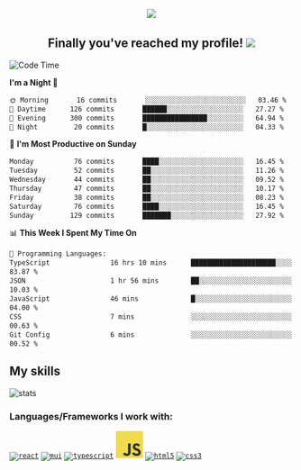 <p align="center">
  <img src="https://user-images.githubusercontent.com/102032437/162972217-d9d013af-ed44-46cb-bd0c-aaf87b5200e7.gif">
</p>

<h2 align="center">
  Finally you've reached my profile!
  <img src="https://media.giphy.com/media/hvRJCLFzcasrR4ia7z/giphy.gif" width="28">
</h2>

<!--START_SECTION:waka-->
![Code Time](http://img.shields.io/badge/Code%20Time-979%20hrs%2030%20mins-blue)

**I'm a Night 🦉** 

```text
🌞 Morning       16 commits       ░░░░░░░░░░░░░░░░░░░░░░░░░   03.46 % 
🌆 Daytime      126 commits       ██████░░░░░░░░░░░░░░░░░░░   27.27 % 
🌃 Evening      300 commits       ████████████████░░░░░░░░░   64.94 % 
🌙 Night         20 commits       █░░░░░░░░░░░░░░░░░░░░░░░░   04.33 % 

```
📅 **I'm Most Productive on Sunday** 

```text
Monday          76 commits       ████░░░░░░░░░░░░░░░░░░░░░   16.45 % 
Tuesday         52 commits       ██░░░░░░░░░░░░░░░░░░░░░░░   11.26 % 
Wednesday       44 commits       ██░░░░░░░░░░░░░░░░░░░░░░░   09.52 % 
Thursday        47 commits       ██░░░░░░░░░░░░░░░░░░░░░░░   10.17 % 
Friday          38 commits       ██░░░░░░░░░░░░░░░░░░░░░░░   08.23 % 
Saturday        76 commits       ████░░░░░░░░░░░░░░░░░░░░░   16.45 % 
Sunday         129 commits       ███████░░░░░░░░░░░░░░░░░░   27.92 % 

```


📊 **This Week I Spent My Time On** 

```text
💬 Programming Languages: 
TypeScript               16 hrs 10 mins      █████████████████████░░░░   83.87 % 
JSON                     1 hr 56 mins        ██░░░░░░░░░░░░░░░░░░░░░░░   10.03 % 
JavaScript               46 mins             █░░░░░░░░░░░░░░░░░░░░░░░░   04.00 % 
CSS                      7 mins              ░░░░░░░░░░░░░░░░░░░░░░░░░   00.63 % 
Git Config               6 mins              ░░░░░░░░░░░░░░░░░░░░░░░░░   00.52 % 

```


<!--END_SECTION:waka-->

<h2>My skills</h2>

<img src="https://github-readme-stats.vercel.app/api?username=etczrn&count_private=true&show_icons=true&hide_border=true&bg_color=45deg,185a9d,43cea2&title_color=ffffff&text_color=ffffff&icon_color=ffffff" alt="stats">

### Languages/Frameworks I work with:

<code><a href="https://reactjs.org/"><img alt="react" title="react" src="https://cdn.jsdelivr.net/gh/devicons/devicon/icons/react/react-original.svg" height="48"></a></code>
<code><a href="https://mui.com/"><img alt="mui" title="mui" src="https://cdn.jsdelivr.net/gh/devicons/devicon/icons/materialui/materialui-original.svg" height="48"></a></code>
<code><a href="https://www.typescriptlang.org/"><img alt="typescript" title="typescript" src="https://cdn.jsdelivr.net/gh/devicons/devicon/icons/typescript/typescript-original.svg" height="48"></a></code>
<code><a href="https://developer.mozilla.org/en-US/docs/Web/JavaScript"><img alt="JavaScript" title="JavaScript" src="https://raw.githubusercontent.com/github/explore/80688e429a7d4ef2fca1e82350fe8e3517d3494d/topics/javascript/javascript.png" height="48"></a></code>
<code><a href="https://dev.w3.org/html5/html-author/"><img alt="html5" title="html5" src="https://cdn.jsdelivr.net/gh/devicons/devicon/icons/html5/html5-original.svg" height="48"></a></code>
<code><a href="https://www.w3.org/TR/css/"><img alt="css3" title="css3" src="https://cdn.jsdelivr.net/gh/devicons/devicon/icons/css3/css3-original.svg" height="48"></a></code>
